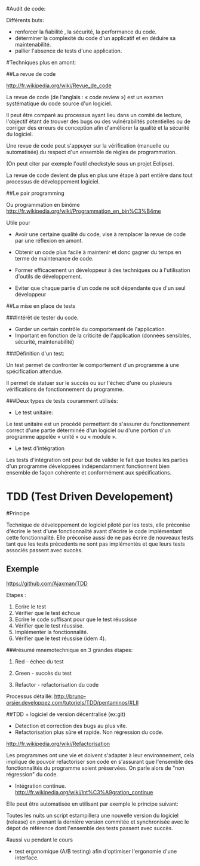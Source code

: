 #Audit de code:

Différents buts:  

* renforcer la fiabilité , la sécurité, la performance du code.
* déterminer la complexité du code d'un applicatif et en déduire sa maintenabilité.
* pallier l'absence de tests d'une application.


#Techniques plus en amont:

##La revue de code

http://fr.wikipedia.org/wiki/Revue_de_code
  
La revue de code (de l'anglais : « code review ») est un examen systématique du code source d'un logiciel.  

Il peut être comparé au processus ayant lieu dans un comité de lecture, l'objectif étant de trouver des bugs ou des vulnérabilités potentielles ou de corriger des erreurs de conception afin d'améliorer la qualité et la sécurité du logiciel.  

Une revue de code peut s'appuyer sur la vérification (manuelle ou automatisée) du respect d'un ensemble de règles de programmation.  

(On peut citer par exemple l'outil checkstyle sous un projet Eclipse). 

La revue de code devient de plus en plus une étape à part entière dans tout processus de développement logiciel.  

##Le pair programming

Ou programmation en binôme
http://fr.wikipedia.org/wiki/Programmation_en_bin%C3%B4me

Utile pour  

* Avoir une certaine qualité du code, vise à remplacer la revue de code par une réflexion en amont.  

* Obtenir un code plus facile à maintenir et donc gagner du temps en terme de maintenance de code.  

* Former efficacement un développeur à des techniques ou à l'utilisation d'outils de développement.  

* Eviter que chaque partie d'un code ne soit dépendante que d'un seul développeur  

##La mise en place de tests

###Intérêt de tester du code.

* Garder un certain contrôle du comportement de l'application.
* Important en fonction de la criticité de l'application (données sensibles, sécurité, maintenabilité)


###Définition d'un test:

Un test permet de confronter le comportement d'un programme à une spécification attendue. 

Il permet de statuer sur le succès ou sur l'échec d'une ou plusieurs vérifications de fonctionnement du programme.


###Deux types de tests couramment utilisés:

* Le test unitaire:  

Le test unitaire est un procédé permettant de s'assurer du fonctionnement correct d'une partie déterminée d'un logiciel ou d'une portion d'un programme appelée « unité » ou « module ».  

* Le test d'intégration

Les tests d'intégration ont pour but de valider le fait que toutes les parties d'un programme développées indépendamment fonctionnent bien ensemble de façon cohérente et conformément aux spécifications.   

# TDD (Test Driven Developement)

#Principe  

Technique de développement de logiciel piloté par les tests, elle préconise d'écrire le test d'une fonctionnalité avant d'écrire le code implémentant cette fonctionnalité. Elle préconise aussi de ne pas écrire de nouveaux tests tant que les tests précedents ne sont pas implémentés et que leurs tests associés passent avec succès.

## Exemple

https://github.com/Ajaxman/TDD

Etapes :

1. Ecrire le test
2. Vérifier que le test échoue
3. Ecrire le code suffisant pour que le test réussisse
4. Vérifier que le test réussise.
5. Implémenter la fonctionnalité.
6. Vérifier que le test réussise (idem 4).

###résumé mnemotechnique en 3 grandes étapes:  

1) Red - échec du test  

2) Green - succès du test  

3) Refactor - refactorisation du code  


Processus détaillé: http://bruno-orsier.developpez.com/tutoriels/TDD/pentaminos/#LII

##TDD + logiciel de version décentralisé (ex:git)
* Detection et correction des bugs au plus vite. 
* Refactorisation plus sûre et rapide. Non régression du code.

http://fr.wikipedia.org/wiki/Refactorisation

Les programmes ont une vie et doivent s'adapter à leur environnement, cela implique de pouvoir refactoriser son code en s'assurant que l'ensemble des fonctionnalités du programme soient préservées. On parle alors de "non régression" du code.

* Intégration continue. http://fr.wikipedia.org/wiki/Int%C3%A9gration_continue

Elle peut être automatisée en utilisant par exemple le principe suivant:

Toutes les nuits un script estampillera une nouvelle version du logiciel (release) en prenant la dernière version commitée et synchronisée avec le dépot de référence dont l'ensemble des tests passent avec succès.

#aussi vu pendant le cours

* test ergonomique (A/B testing) afin d'optimiser l'ergonomie d'une interface.


